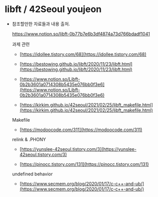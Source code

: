 # libft / 42Seoul youjeon
- 참조할만한 자료들과 내용 출처.
    
    https://www.notion.so/libft-0b77b7e6b3df4874a73d766bdadf1041
    
    과제 관련

     - [https://idollee.tistory.com/68](https://idollee.tistory.com/68)

     - [https://bestowing.github.io/libft/2020/11/23/libft.html](https://bestowing.github.io/libft/2020/11/23/libft.html)

     - [https://www.notion.so/Libft-0b2b3601a0714308b5435e076bb0f3e6](https://www.notion.so/Libft-0b2b3601a0714308b5435e076bb0f3e6)

     - [https://kirkim.github.io/42seoul/2021/02/25/libft_makefile.html](https://kirkim.github.io/42seoul/2021/02/25/libft_makefile.html)

    Makefile

     - [https://modoocode.com/311](https://modoocode.com/311)

    relink & .PHONY

     - [https://yunslee-42seoul.tistory.com/3](https://yunslee-42seoul.tistory.com/3)

     - [https://pinocc.tistory.com/131](https://pinocc.tistory.com/131)

    undefined behavior

     - [https://www.secmem.org/blog/2020/01/17/c-c++-and-ub/](https://www.secmem.org/blog/2020/01/17/c-c++-and-ub/) 

